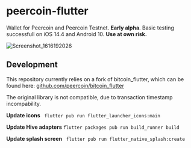 # peercoin-flutter
Wallet for Peercoin and Peercoin Testnet.
**Early alpha**. 
Basic testing successfull on iOS 14.4 and Android 10. 
**Use at own risk.**

![Screenshot_1616192026](https://user-images.githubusercontent.com/11148913/111847381-fbab8e00-8908-11eb-8c76-4291d3291ac6.png)


## Development
This repository currently relies on a fork of bitcoin_flutter, which can be found here: 
[github.com/peercoin/bitcoin_flutter](github.com/peercoin/bitcoin_flutter "github.com/peercoin/bitcoin_flutter")

The original library is not compatible, due to transaction timestamp incompability. 

**Update icons**
` flutter pub run flutter_launcher_icons:main`

**Update Hive adapters**
`flutter packages pub run build_runner build`

**Update splash screen**
` flutter pub run flutter_native_splash:create`
